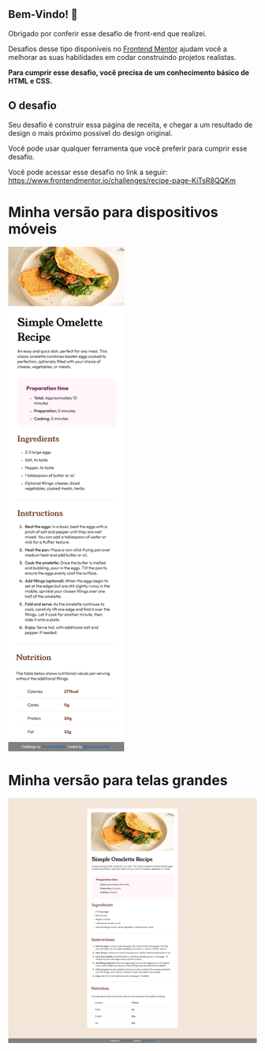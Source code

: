 ## Bem-Vindo! 👋

Obrigado por conferir esse desafio de front-end que realizei.

Desafios desse tipo disponíveis no [Frontend Mentor](https://www.frontendmentor.io) ajudam você a melhorar as suas habilidades em codar construindo projetos realistas.

**Para cumprir esse desafio, você precisa de um conhecimento básico de HTML e CSS.**

## O desafio

Seu desafio é construir essa página de receita, e chegar a um resultado de design o mais próximo possível do design original.

Você pode usar qualquer ferramenta que você preferir para cumprir esse desafio.

Você pode acessar esse desafio no link a seguir: https://www.frontendmentor.io/challenges/recipe-page-KiTsR8QQKm

# Minha versão para dispositivos móveis

![Design preview for mobile screen](./designs/my-mobile-version.jpg)

# Minha versão para telas grandes

![Design preview for bid screen](./designs/my-big-screen-version.jpg)